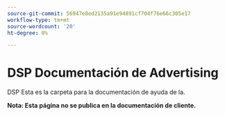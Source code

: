 ```yaml
---
source-git-commit: 56947e8ed2135a91e94891cf704f76e66c305e17
workflow-type: tm+mt
source-wordcount: '20'
ht-degree: 0%

---
```

# DSP Documentación de Advertising

DSP Esta es la carpeta para la documentación de ayuda de la.

**Nota: Esta página no se publica en la documentación de cliente.**
